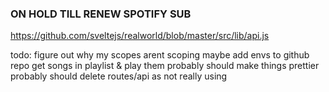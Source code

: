 ### ON HOLD TILL RENEW SPOTIFY SUB

https://github.com/sveltejs/realworld/blob/master/src/lib/api.js


todo:
figure out why my scopes arent scoping
maybe add envs to github repo
get songs in playlist & play them
probably should make things prettier
probably should delete routes/api as not really using